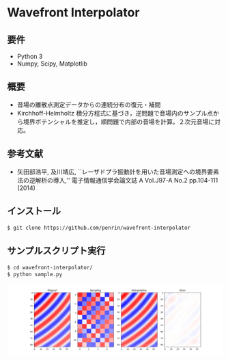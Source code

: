 Wavefront Interpolator
======================


要件
----

* Python 3
* Numpy, Scipy, Matplotlib


概要
----

* 音場の離散点測定データからの連続分布の復元・補間
* Kirchhoff-Helmholtz 積分方程式に基づき，逆問題で音場内のサンプル点から境界ポテンシャルを推定し，順問題で内部の音場を計算。２次元音場に対応。


参考文献
--------

* 矢田部浩平, 及川靖広, ``レーザドプラ振動計を用いた音場測定への境界要素法の逆解析の導入,'' 電子情報通信学会論文誌 A Vol.J97-A No.2 pp.104-111 (2014)


インストール
-----------

```
$ git clone https://github.com/penrin/wavefront-interpolator
```

サンプルスクリプト実行
-------------------

```
$ cd wavefront-interpolator/
$ python sample.py
```

![結果](https://raw.githubusercontent.com/penrin/wavefront-interpolator/master/sample.jpg)

